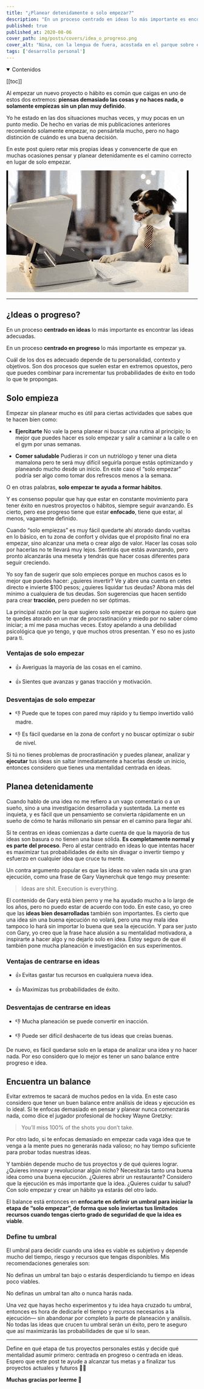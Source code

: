 ```yaml
---
title: "¿Planear detenidamente o solo empezar?"
description: "En un proceso centrado en ideas lo más importante es encontrar las ideas adecuadas. En un proceso centrado en progreso lo más importante es empezar ya. ¿Cómo encuentras el balance?"
published: true
published_at: 2020-08-06
cover_path: img/posts/covers/idea_o_progreso.png
cover_alt: "Nina, con la lengua de fuera, acostada en el parque sobre el pasto"
tags: ['desarrollo personal']
---
```


<details open>
  <summary>
    Contenidos
  </summary>

  [[toc]]

</details>

Al empezar un nuevo proyecto o hábito es común que caigas en uno de estos dos extremos: **piensas demasiado las cosas y no haces nada, o solamente empiezas sin un plan muy definido**.

Yo he estado en las dos situaciones muchas veces, y muy pocas en un punto medio. De hecho en varias de mis publicaciones anteriores recomiendo solamente empezar, no pensártela mucho, pero no hago distinción de cuándo es una buena decisión.

En este post quiero retar mis propias ideas y convencerte de que en muchas ocasiones pensar y planear detenidamente es el camino correcto en lugar de solo empezar.

![Perro con ropa de oficina sentado frente a una computadora](/img/posts/perro_en_computadora.gif)

***

## ¿Ideas o progreso?

En un proceso **centrado en ideas** lo más importante es encontrar las ideas adecuadas.

En un proceso **centrado en progreso** lo más importante es empezar ya.

Cuál de los dos es adecuado depende de tu personalidad, contexto y objetivos. Son dos procesos que suelen estar en extremos opuestos, pero que puedes combinar para incrementar tus probabilidades de éxito en todo lo que te propongas.

## Solo empieza

Empezar sin planear mucho es útil para ciertas actividades que sabes que te hacen bien como:

- **Ejercitarte**
  No vale la pena planear ni buscar una rutina al principio; lo mejor que puedes hacer es solo empezar y salir a caminar a la calle o en el gym por unas semanas.

- **Comer saludable**
  Pudieras ir con un nutriólogo y tener una dieta mamalona pero te será muy difícil seguirla porque estás optimizando y planeando mucho desde un inicio. En este caso el “solo empezar” podría ser algo como tomar dos refrescos menos a la semana.

O en otras palabras, **solo empezar te ayuda a formar hábitos**.

Y es consenso popular que hay que estar en constante movimiento para tener éxito en nuestros proyectos o hábitos, siempre seguir avanzando. Es cierto, pero ese progreso tiene que estar **enfocado**, tiene que estar, al menos, vagamente definido.

Cuando “solo empiezas” es muy fácil quedarte ahí atorado dando vueltas en lo básico, en tu zona de confort y olvidas que el propósito final no era empezar, sino alcanzar una meta o crear algo de valor. Hacer las cosas solo por hacerlas no te llevará muy lejos. Sentirás que estás avanzando, pero pronto alcanzarás una meseta y tendrás que hacer cosas diferentes para seguir creciendo.

Yo soy fan de sugerir que solo empieces porque en muchos casos es lo mejor que puedes hacer: ¿quieres invertir? Ve y abre una cuenta en cetes directo e invierte $100 pesos; ¿quieres liquidar tus deudas? Abona más del mínimo a cualquiera de tus deudas. Son sugerencias que hacen sentido para crear **tracción**, pero pueden no ser óptimas.

La principal razón por la que sugiero solo empezar es porque no quiero que te quedes atorado en un mar de procrastinación y miedo por no saber cómo iniciar; a mí me pasa muchas veces. Estoy apelando a una debilidad psicológica que yo tengo, y que muchos otros presentan. Y eso no es justo para ti.

### Ventajas de solo empezar

- 👍 Averiguas la mayoría de las cosas en el camino.

- 👍 Sientes que avanzas y ganas tracción y motivación.

### Desventajas de solo empezar

- 👎 Puede que te topes con pared muy rápido y tu tiempo invertido valió madre.

- 👎 Es fácil quedarse en la zona de confort y no buscar optimizar o subir de nivel.

Si tú no tienes problemas de procrastinación y puedes planear, analizar y **ejecutar** tus ideas sin saltar inmediatamente a hacerlas desde un inicio, entonces considero que tienes una mentalidad centrada en ideas.

## Planea detenidamente

Cuando hablo de una idea no me refiero a un vago comentario o a un sueño, sino a una investigación desarrollada y sustentada. La mente es inquieta, y es fácil que un pensamiento se convierta rápidamente en un sueño de cómo te harás millonario sin pensar en el camino para llegar ahí.

Si te centras en ideas comienzas a darte cuenta de que la mayoría de tus ideas son basura o no tienen una base sólida. **Es completamente normal y es parte del proceso**. Pero al estar centrado en ideas lo que intentas hacer es maximizar tus probabilidades de éxito sin divagar o invertir tiempo y esfuerzo en cualquier idea que cruce tu mente.

Un contra argumento popular es que las ideas no valen nada sin una gran ejecución, como una frase de Gary Vaynerchuk que tengo muy presente:

> Ideas are shit. Execution is everything.

El contenido de Gary está bien perro y me ha ayudado mucho a lo largo de los años, pero no puedo estar de acuerdo con todo. En este caso, yo creo que las **ideas bien desarrolladas** también son importantes. Es cierto que una idea sin una buena ejecución no volará, pero una muy mala idea tampoco lo hará sin importar lo buena que sea la ejecución. Y para ser justo con Gary, yo creo que la frase hace alusión a su mentalidad motivadora, a inspirarte a hacer algo y no dejarlo solo en idea. Estoy seguro de que él también pone mucha planeación e investigación en sus experimentos.

### Ventajas de centrarse en ideas

- 👍 Evitas gastar tus recursos en cualquiera nueva idea.

- 👍 Maximizas tus probabilidades de éxito.

### Desventajas de centrarse en ideas

- 👎 Mucha planeación se puede convertir en inacción.

- 👎 Puede ser difícil deshacerte de tus ideas que creías buenas.

De nuevo, es fácil quedarse solo en la etapa de analizar una idea y no hacer nada. Por eso considero que lo mejor es tener un sano balance entre progreso e idea.

## Encuentra un balance

Evitar extremos te sacará de muchos pedos en la vida. En este caso considero que tener un buen balance entre análisis de ideas y ejecución es lo ideal. Si te enfocas demasiado en pensar y planear nunca comenzarás nada, como dice el jugador profesional de hockey Wayne Gretzky:

> You’ll miss 100% of the shots you don’t take.

Por otro lado, si te enfocas demasiado en empezar cada vaga idea que te venga a la mente pues no generarás nada valioso; no hay tiempo suficiente para probar todas nuestras ideas.

Y también depende mucho de tus proyectos y de qué quieres lograr. ¿Quieres innovar y revolucionar algún nicho? Necesitarás tanto una buena idea como una buena ejecución. ¿Quieres abrir un restaurante? Considero que la ejecución es más importante que la idea. ¿Quieres cuidar tu salud? Con solo empezar y crear un hábito ya estarás del otro lado.

El balance está entonces en **enfocarte en definir un umbral para iniciar la etapa de “solo empezar”, de forma que solo inviertas tus limitados recursos cuando tengas cierto grado de seguridad de que la idea es viable**.

### Define tu umbral

El umbral para decidir cuando una idea es viable es subjetivo y depende mucho del tiempo, riesgo y recursos que tengas disponibles. Mis recomendaciones generales son:

No definas un umbral tan bajo o estarás desperdiciando tu tiempo en ideas poco viables.

No definas un umbral tan alto o nunca harás nada.

Una vez que hayas hecho experimentos y tu idea haya cruzado tu umbral, entonces es hora de dedicarle el tiempo y recursos necesarios a la ejecución— sin abandonar por completo la parte de planeación y análisis. No todas las ideas que crucen tu umbral serán un éxito, pero te aseguro que así maximizarás las probabilidades de que sí lo sean.

***

Define en qué etapa de tus proyectos personales estás y decide qué mentalidad asumir primero: centrada en progreso o centrada en ideas. Espero que este post te ayude a alcanzar tus metas y a finalizar tus proyectos actuales y futuros 🙌🏼

**Muchas gracias por leerme 💛**
